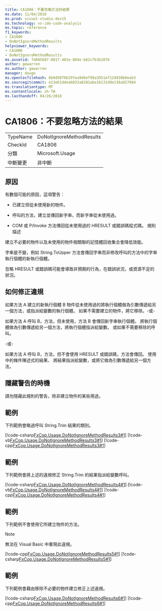 ```yaml
---
title: CA1806：不要忽略方法的結果
ms.date: 11/04/2016
ms.prod: visual-studio-dev15
ms.technology: vs-ide-code-analysis
ms.topic: reference
f1_keywords:
- CA1806
- DoNotIgnoreMethodResults
helpviewer_keywords:
- CA1806
- DoNotIgnoreMethodResults
ms.assetid: fd805687-0817-481e-804e-b62cfb3b1076
author: gewarren
ms.author: gewarren
manager: douge
ms.openlocfilehash: 6b0d5870b29fea9d6ef99a3951ef12d938b0eab3
ms.sourcegitcommit: e13e61ddea6032a8282abe16131d9e136a927984
ms.translationtype: MT
ms.contentlocale: zh-TW
ms.lasthandoff: 04/26/2018
---
```

# <a name="ca1806-do-not-ignore-method-results"></a>CA1806：不要忽略方法的結果
|||
|-|-|
|TypeName|DoNotIgnoreMethodResults|
|CheckId|CA1806|
|分類|Microsoft.Usage|
|中斷變更|非中斷|

## <a name="cause"></a>原因
 有數個可能的原因，這項警告：

-   已建立但從未使用新的物件。

-   呼叫的方法，建立並傳回新字串，而新字串從未使用過。

-   COM 或 P/Invoke 方法傳回從未使用過的 HRESULT 或錯誤碼程式碼。 規則描述

 建立不必要的物件以及未使用的物件相關聯的記憶體回收集合會降低效能。

 字串是不變，例如 String.ToUpper 方法會傳回字串而非修改呼叫的方法中的字串執行個體的新執行個體。

 忽略 HRESULT 或錯誤碼可能會導致非預期的行為，在錯誤狀況，或資源不足的狀況。

## <a name="how-to-fix-violations"></a>如何修正違規
 如果方法 A 建立的新執行個體 B 物件從未使用過的將執行個體做為引數傳遞給另一個方法，或指派給變數的執行個體。 如果不需要建立的物件，將它移除。-或-

 如果方法 A 呼叫 B，方法，但未使用，方法 B 會傳回新字串執行個體。 將執行個體做為引數傳遞給另一個方法，將執行個體指派給變數。 或如果不需要移除的呼叫。

 -或-

 如果方法 A 呼叫 B，方法，但不會使用 HRESULT 或錯誤碼，方法會傳回。 使用中的條件陳述式的結果、 將結果指派給變數，或將它做為引數傳遞給另一個方法。

## <a name="when-to-suppress-warnings"></a>隱藏警告的時機
 請勿隱藏此規則的警告，除非建立物件的某些用途。

## <a name="example"></a>範例
 下列範例會略過呼叫 String.Trim 結果的類別。

 [!code-csharp[FxCop.Usage.DoNotIgnoreMethodResults3#1](../code-quality/codesnippet/CSharp/ca1806-do-not-ignore-method-results_1.cs)]
 [!code-vb[FxCop.Usage.DoNotIgnoreMethodResults3#1](../code-quality/codesnippet/VisualBasic/ca1806-do-not-ignore-method-results_1.vb)]
 [!code-cpp[FxCop.Usage.DoNotIgnoreMethodResults3#1](../code-quality/codesnippet/CPP/ca1806-do-not-ignore-method-results_1.cpp)]

## <a name="example"></a>範例
 下列範例會將上述的違規修正 String.Trim 的結果指派給變數呼叫。

 [!code-csharp[FxCop.Usage.DoNotIgnoreMethodResults4#1](../code-quality/codesnippet/CSharp/ca1806-do-not-ignore-method-results_2.cs)]
 [!code-vb[FxCop.Usage.DoNotIgnoreMethodResults4#1](../code-quality/codesnippet/VisualBasic/ca1806-do-not-ignore-method-results_2.vb)]
 [!code-cpp[FxCop.Usage.DoNotIgnoreMethodResults4#1](../code-quality/codesnippet/CPP/ca1806-do-not-ignore-method-results_2.cpp)]

## <a name="example"></a>範例
 下列範例不會使用它所建立物件的方法。

> [!NOTE]
>  無法在 Visual Basic 中重現此違規。

 [!code-cpp[FxCop.Usage.DoNotIgnoreMethodResults5#1](../code-quality/codesnippet/CPP/ca1806-do-not-ignore-method-results_3.cpp)]
 [!code-csharp[FxCop.Usage.DoNotIgnoreMethodResults5#1](../code-quality/codesnippet/CSharp/ca1806-do-not-ignore-method-results_3.cs)]

## <a name="example"></a>範例
 下列範例會藉由移除不必要的物件建立修正上述違規。

 [!code-csharp[FxCop.Usage.DoNotIgnoreMethodResults6#1](../code-quality/codesnippet/CSharp/ca1806-do-not-ignore-method-results_4.cs)]
 [!code-cpp[FxCop.Usage.DoNotIgnoreMethodResults6#1](../code-quality/codesnippet/CPP/ca1806-do-not-ignore-method-results_4.cpp)]

<!-- Examples don't exist for the below... -->
<!--
## Example
 The following example shows a method that ignores the error code that the native method GetShortPathName returns.

## Example
 The following example fixes the previous violation by checking the error code and throwing an exception when the call fails.
-->